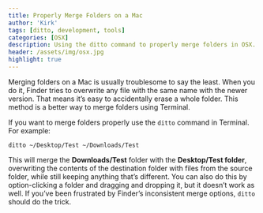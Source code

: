 ```yaml
---
title: Properly Merge Folders on a Mac
author: 'Kirk'
tags: [ditto, development, tools]
categories: [OSX]
description: Using the ditto command to properly merge folders in OSX.
header: /assets/img/osx.jpg
highlight: true
---
```

Merging folders on a Mac is usually troublesome to say the least. When you do it, Finder tries to overwrite any file with the same name with the newer version. That means it’s easy to accidentally erase a whole folder. This method is a better way to merge folders using Terminal.

If you want to merge folders properly use the `ditto` command in Terminal. For example:

    ditto ~/Desktop/Test ~/Downloads/Test

This will merge the **Downloads/Test** folder with the **Desktop/Test folder**, overwriting the contents of the destination folder with files from the source folder, while still keeping anything that’s different. You can also do this by option-clicking a folder and dragging and dropping it, but it doesn’t work as well. If you’ve been frustrated by Finder’s inconsistent merge options, `ditto` should do the trick.
